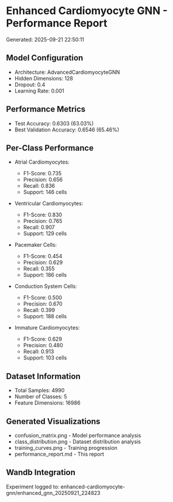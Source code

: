 
# Enhanced Cardiomyocyte GNN - Performance Report
Generated: 2025-09-21 22:50:11

## Model Configuration
- Architecture: AdvancedCardiomyocyteGNN
- Hidden Dimensions: 128
- Dropout: 0.4
- Learning Rate: 0.001

## Performance Metrics
- Test Accuracy: 0.6303 (63.03%)
- Best Validation Accuracy: 0.6546 (65.46%)

## Per-Class Performance
- Atrial Cardiomyocytes:
  - F1-Score: 0.735
  - Precision: 0.656
  - Recall: 0.836
  - Support: 146 cells

- Ventricular Cardiomyocytes:
  - F1-Score: 0.830
  - Precision: 0.765
  - Recall: 0.907
  - Support: 129 cells

- Pacemaker Cells:
  - F1-Score: 0.454
  - Precision: 0.629
  - Recall: 0.355
  - Support: 186 cells

- Conduction System Cells:
  - F1-Score: 0.500
  - Precision: 0.670
  - Recall: 0.399
  - Support: 188 cells

- Immature Cardiomyocytes:
  - F1-Score: 0.629
  - Precision: 0.480
  - Recall: 0.913
  - Support: 103 cells


## Dataset Information
- Total Samples: 4990
- Number of Classes: 5
- Feature Dimensions: 16986

## Generated Visualizations
- confusion_matrix.png - Model performance analysis
- class_distribution.png - Dataset distribution analysis
- training_curves.png - Training progression
- performance_report.md - This report

## Wandb Integration
Experiment logged to: enhanced-cardiomyocyte-gnn/enhanced_gnn_20250921_224823
